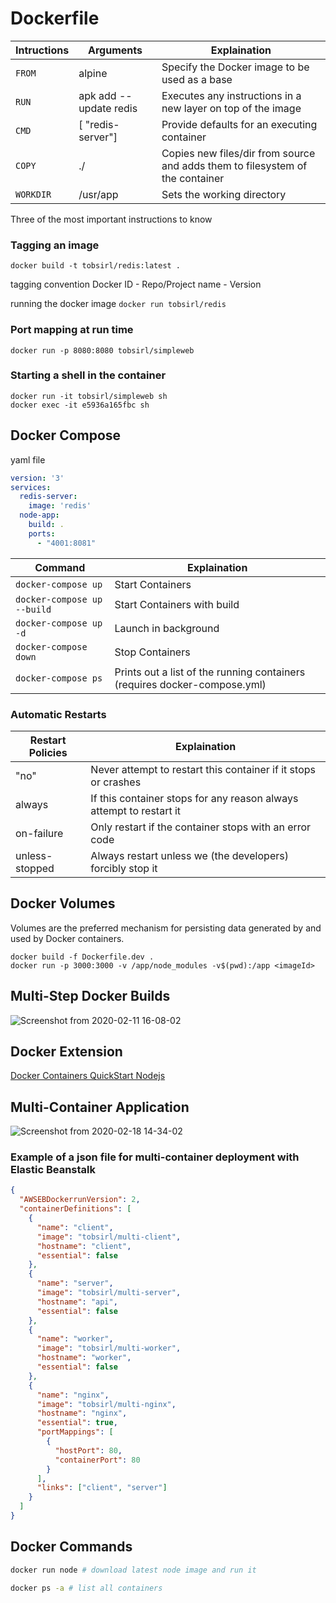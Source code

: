 # Dockerfile

| Intructions | Arguments              | Explaination                                                                  |
|-------------|------------------------|-------------------------------------------------------------------------------|
| `FROM`      | alpine                 | Specify the Docker image to be used as a base                                 |
| `RUN`       | apk add --update redis | Executes any instructions in a new layer on top of the image                  |
| `CMD`       | [ "redis-server"]      | Provide defaults for an executing container                                   |
| `COPY`      | ./                     | Copies new files/dir from source and adds them to filesystem of the container |
| `WORKDIR`   | /usr/app               | Sets the working directory                                                    |

Three of the most important instructions to know

### Tagging an image
`docker build -t tobsirl/redis:latest .`

tagging convention
Docker ID - Repo/Project name - Version

running the docker image
`docker run tobsirl/redis`

### Port mapping at run time
`docker run -p 8080:8080 tobsirl/simpleweb`

### Starting a shell in the container
`docker run -it tobsirl/simpleweb sh`   
`docker exec -it e5936a165fbc sh`

## Docker Compose
yaml file
```yaml
version: '3'
services: 
  redis-server:
    image: 'redis'
  node-app:
    build: . 
    ports: 
      - "4001:8081"
```
| Command                     | Explaination                                                              |
|-----------------------------|---------------------------------------------------------------------------|
| `docker-compose up`         | Start Containers                                                          |
| `docker-compose up --build` | Start Containers with build                                               |
| `docker-compose up -d`      | Launch in background                                                      |
| `docker-compose down`       | Stop Containers                                                           |
| `docker-compose ps`         | Prints out a list of the running containers (requires docker-compose.yml) |

### Automatic Restarts
| Restart Policies | Explaination                                                        |
|------------------|---------------------------------------------------------------------|
| "no"             | Never attempt to restart this container if it stops or crashes      |
| always           | If this container stops for any reason always attempt to restart it |
| on-failure       | Only restart if the container stops with an error code              |
| unless-stopped   | Always restart unless we (the developers) forcibly stop it          |

## Docker Volumes
Volumes are the preferred mechanism for persisting data generated by and used by Docker containers.    

`docker build -f Dockerfile.dev .`   
`docker run -p 3000:3000 -v /app/node_modules -v$(pwd):/app <imageId>`   

## Multi-Step Docker Builds
![Screenshot from 2020-02-11 16-08-02](https://user-images.githubusercontent.com/25591390/74254850-f4b75280-4ce8-11ea-9984-47718ab9c3bc.png)

## Docker Extension
[Docker Containers QuickStart Nodejs](https://code.visualstudio.com/docs/containers/quickstart-node)

## Multi-Container Application
![Screenshot from 2020-02-18 14-34-02](https://user-images.githubusercontent.com/25591390/74745460-d955c580-525b-11ea-932c-5e19b23ed909.png)

### Example of a json file for multi-container deployment with Elastic Beanstalk

```json
{
  "AWSEBDockerrunVersion": 2,
  "containerDefinitions": [
    {
      "name": "client",
      "image": "tobsirl/multi-client",
      "hostname": "client",
      "essential": false
    },
    {
      "name": "server",
      "image": "tobsirl/multi-server",
      "hostname": "api",
      "essential": false
    },
    {
      "name": "worker",
      "image": "tobsirl/multi-worker",
      "hostname": "worker",
      "essential": false
    },
    {
      "name": "nginx",
      "image": "tobsirl/multi-nginx",
      "hostname": "nginx",
      "essential": true,
      "portMappings": [
        {
          "hostPort": 80,
          "containerPort": 80
        }
      ],
      "links": ["client", "server"]
    }
  ]
}
```

## Docker Commands
```bash
docker run node # download latest node image and run it

docker ps -a # list all containers
```
